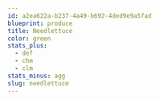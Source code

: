 ```yaml
---
id: a2ea622a-b237-4a49-b692-4ded9e9a5fad
blueprint: produce
title: Needlettuce
color: green
stats_plus:
  - def
  - chm
  - clm
stats_minus: agg
slug: needlettuce
---
```

